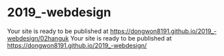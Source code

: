 # 2019_-webdesign
Your site is ready to be published at https://dongwon8191.github.io/2019_-webdesign/02hanguk
Your site is ready to be published at https://dongwon8191.github.io/2019_-webdesign/
